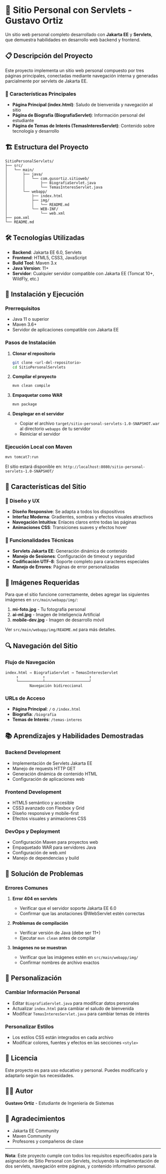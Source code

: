 # 🚀 Sitio Personal con Servlets - Gustavo Ortiz

Un sitio web personal completo desarrollado con **Jakarta EE** y **Servlets**, que demuestra habilidades en desarrollo web backend y frontend.

## 📋 Descripción del Proyecto

Este proyecto implementa un sitio web personal compuesto por tres páginas principales, conectadas mediante navegación interna y generadas parcialmente por servlets de Jakarta EE.

### 🎯 Características Principales

- **Página Principal (index.html)**: Saludo de bienvenida y navegación al sitio
- **Página de Biografía (BiografiaServlet)**: Información personal del estudiante
- **Página de Temas de Interés (TemasInteresServlet)**: Contenido sobre tecnología y desarrollo

## 🏗️ Estructura del Proyecto

```
SitioPersonalServlets/
├── src/
│   └── main/
│       ├── java/
│       │   └── com.gusortiz.sitioweb/
│       │       ├── BiografiaServlet.java
│       │       └── TemasInteresServlet.java
│       └── webapp/
│           ├── index.html
│           ├── img/
│           │   └── README.md
│           └── WEB-INF/
│               └── web.xml
├── pom.xml
└── README.md
```

## 🛠️ Tecnologías Utilizadas

- **Backend**: Jakarta EE 6.0, Servlets
- **Frontend**: HTML5, CSS3, JavaScript
- **Build Tool**: Maven 3.x
- **Java Version**: 11+
- **Servidor**: Cualquier servidor compatible con Jakarta EE (Tomcat 10+, WildFly, etc.)

## 🚀 Instalación y Ejecución

### Prerrequisitos

- Java 11 o superior
- Maven 3.6+
- Servidor de aplicaciones compatible con Jakarta EE

### Pasos de Instalación

1. **Clonar el repositorio**
   ```bash
   git clone <url-del-repositorio>
   cd SitioPersonalServlets
   ```

2. **Compilar el proyecto**
   ```bash
   mvn clean compile
   ```

3. **Empaquetar como WAR**
   ```bash
   mvn package
   ```

4. **Desplegar en el servidor**
   - Copiar el archivo `target/sitio-personal-servlets-1.0-SNAPSHOT.war` al directorio `webapps` de tu servidor
   - Reiniciar el servidor

### Ejecución Local con Maven

```bash
mvn tomcat7:run
```

El sitio estará disponible en: `http://localhost:8080/sitio-personal-servlets-1.0-SNAPSHOT/`

## 📱 Características del Sitio

### 🎨 Diseño y UX
- **Diseño Responsive**: Se adapta a todos los dispositivos
- **Interfaz Moderna**: Gradientes, sombras y efectos visuales atractivos
- **Navegación Intuitiva**: Enlaces claros entre todas las páginas
- **Animaciones CSS**: Transiciones suaves y efectos hover

### 🔧 Funcionalidades Técnicas
- **Servlets Jakarta EE**: Generación dinámica de contenido
- **Manejo de Sesiones**: Configuración de timeout y seguridad
- **Codificación UTF-8**: Soporte completo para caracteres especiales
- **Manejo de Errores**: Páginas de error personalizadas

## 📸 Imágenes Requeridas

Para que el sitio funcione correctamente, debes agregar las siguientes imágenes en `src/main/webapp/img/`:

1. **mi-foto.jpg** - Tu fotografía personal
2. **ai-ml.jpg** - Imagen de Inteligencia Artificial
3. **mobile-dev.jpg** - Imagen de desarrollo móvil

Ver `src/main/webapp/img/README.md` para más detalles.

## 🔍 Navegación del Sitio

### Flujo de Navegación
```
index.html → BiografiaServlet → TemasInteresServlet
     ↑           ↑                    ↑
     └───────────┴────────────────────┘
           Navegación bidireccional
```

### URLs de Acceso
- **Página Principal**: `/` o `/index.html`
- **Biografía**: `/biografia`
- **Temas de Interés**: `/temas-interes`

## 📚 Aprendizajes y Habilidades Demostradas

### Backend Development
- Implementación de Servlets Jakarta EE
- Manejo de requests HTTP GET
- Generación dinámica de contenido HTML
- Configuración de aplicaciones web

### Frontend Development
- HTML5 semántico y accesible
- CSS3 avanzado con Flexbox y Grid
- Diseño responsive y mobile-first
- Efectos visuales y animaciones CSS

### DevOps y Deployment
- Configuración Maven para proyectos web
- Empaquetado WAR para servidores Java
- Configuración de web.xml
- Manejo de dependencias y build

## 🐛 Solución de Problemas

### Errores Comunes

1. **Error 404 en servlets**
   - Verificar que el servidor soporte Jakarta EE 6.0
   - Confirmar que las anotaciones @WebServlet estén correctas

2. **Problemas de compilación**
   - Verificar versión de Java (debe ser 11+)
   - Ejecutar `mvn clean` antes de compilar

3. **Imágenes no se muestran**
   - Verificar que las imágenes estén en `src/main/webapp/img/`
   - Confirmar nombres de archivo exactos

## 📝 Personalización

### Cambiar Información Personal
- Editar `BiografiaServlet.java` para modificar datos personales
- Actualizar `index.html` para cambiar el saludo de bienvenida
- Modificar `TemasInteresServlet.java` para cambiar temas de interés

### Personalizar Estilos
- Los estilos CSS están integrados en cada archivo
- Modificar colores, fuentes y efectos en las secciones `<style>`

## 📄 Licencia

Este proyecto es para uso educativo y personal. Puedes modificarlo y adaptarlo según tus necesidades.

## 👨‍💻 Autor

**Gustavo Ortiz** - Estudiante de Ingeniería de Sistemas

## 🙏 Agradecimientos

- Jakarta EE Community
- Maven Community
- Profesores y compañeros de clase

---

**Nota**: Este proyecto cumple con todos los requisitos especificados para la asignación de Sitio Personal con Servlets, incluyendo la implementación de dos servlets, navegación entre páginas, y contenido informativo personal.
